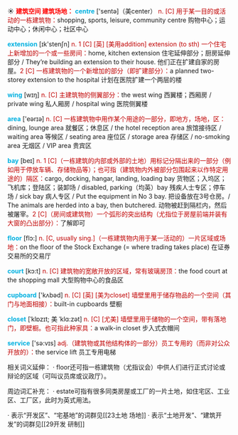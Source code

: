 ☀ <font color="red">**建筑空间 建筑场地：**</font>
<font color="sky blue">**centre**</font> ['sentə]（美center）
<font color="#c00000">n. [C] 用于某一目的或活动的一栋建筑物：</font>shopping, sports, leisure, community centre 购物中心；运动中心；休闲中心；社区中心

<font color="sky blue">**extension**</font> [ɪk'stenʃn] 
<font color="#c00000">n. 1 [C] [英] [美用addition] extension (to sth) 一个住宅上新增加的一个或一些房间：</font>home, kitchen extension 住宅延伸部分；厨房延伸部分 / They’re building an extension to their house. 他们正在扩建自家的房屋。<font color="#c00000">2 [C] 一栋建筑物的一个新增加的部分（即扩建部分）：</font>a planned two-storey extension to the hospital 计划在医院扩建一个两层的楼

<font color="sky blue">**wing**</font> [wɪŋ] 
<font color="#c00000">n. [C] 主建筑物的侧翼部分：</font>the west wing 西翼楼；西厢房 / private wing 私人厢房 / hospital wing 医院侧翼楼

<font color="sky blue">**area**</font> ['eərɪə] 
<font color="#c00000">n. [C] 一栋建筑物中用作某个用途的一部分，即地方，场地，区：</font>dining, lounge area 就餐区；休息区 / the hotel reception area 旅馆接待区 / waiting area 等候区 / seating area 座位区 / storage area 存储区 / no-smoking area 无烟区 / VIP area 贵宾区

<font color="sky blue">**bay**</font> [beɪ] 
<font color="#c00000">n. 1 [C]（一栋建筑的内部或外部的土地）用标记分隔出来的一部分（例如用于停放车辆、存储物品等）；也可指（建筑物内外被部分包围起来以作特定用途的）隔区：</font>cargo, docking, hangar, landing, loading bay 货物区；入坞区；飞机库；登陆区；装卸场 / disabled, parking（均英）bay 残疾人士专区；停车场 / sick bay 病人专区 / Put the equipment in No 3 bay. 把设备放在3号仓房。/ The animals are herded into a bay, then butchered. 动物被赶到隔栏内，然后被屠宰。<font color="#c00000">2 [C]（房间或建筑物）一个弧形的突出结构（尤指位于房屋前端并装有大窗的凸出部分）：</font>了解即可

<font color="sky blue">**floor**</font> [flɔ:] 
<font color="#c00000">n. [C, usually sing.]（一栋建筑物内用于某一活动的）一片区域或场地：</font>on the floor of the Stock Exchange (= where trading takes place) 在证券交易所的交易厅 

<font color="sky blue">**court**</font> [kɔ:t] 
<font color="#c00000">n. [C] 建筑物的宽敞开放的区域，常有玻璃房顶：</font>the food court at the shopping mall 大型购物中心的食品区

<font color="sky blue">**cupboard**</font> ['kʌbəd] 
<font color="#c00000">n. [C] [英] [美为closet] 墙壁里用于储存物品的一个空间（其门与地面相接）：</font>built-in cupboards 壁橱
           
<font color="sky blue">**closet**</font> [ˈklɒzɪt; 美 ˈklɑ:zət]
<font color="#c00000">n. [C] [尤美] 墙壁里用于储物的一个空间，带有落地门，即壁橱。也可指此种家具：</font>a walk-in closet 步入式衣帽间

<font color="sky blue">**service**</font> ['sə:vɪs] 
<font color="#c00000">adj.（建筑物或其他结构体的一部分）员工专用的（而非对公众开放的）：</font>the service lift 员工专用电梯

相关词义延伸：
· floor还可指一栋建筑物（尤指议会）中供人们进行正式讨论或辩论的区域（可叫议员席或议政厅）。

周边词汇补充：
· estate可指有很多同类房屋或工厂的一片土地，如住宅区、工业区、工厂区，此时为英式用法。

· 表示“开发区”、“宅基地”的词群见[[23土地 场地]]
· 表示“土地开发”、“建筑开发”的词群见[[29开发 研制]]
